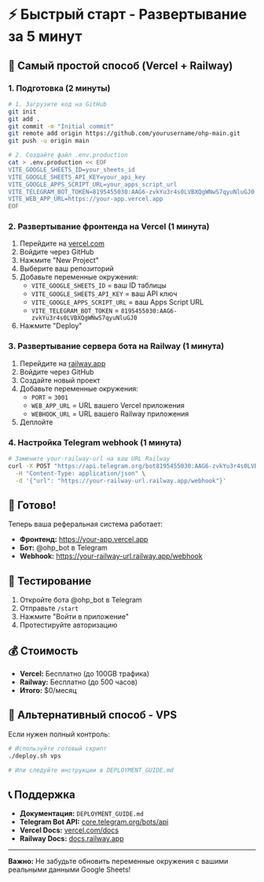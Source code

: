 # ⚡ Быстрый старт - Развертывание за 5 минут

## 🎯 Самый простой способ (Vercel + Railway)

### 1. Подготовка (2 минуты)

```bash
# 1. Загрузите код на GitHub
git init
git add .
git commit -m "Initial commit"
git remote add origin https://github.com/yourusername/ohp-main.git
git push -u origin main

# 2. Создайте файл .env.production
cat > .env.production << EOF
VITE_GOOGLE_SHEETS_ID=your_sheets_id
VITE_GOOGLE_SHEETS_API_KEY=your_api_key
VITE_GOOGLE_APPS_SCRIPT_URL=your_apps_script_url
VITE_TELEGRAM_BOT_TOKEN=8195455030:AAG6-zvkYu3r4s0LVBXQgWNwS7qyuNluGJ0
VITE_WEB_APP_URL=https://your-app.vercel.app
EOF
```

### 2. Развертывание фронтенда на Vercel (1 минута)

1. Перейдите на [vercel.com](https://vercel.com)
2. Войдите через GitHub
3. Нажмите "New Project"
4. Выберите ваш репозиторий
5. Добавьте переменные окружения:
   - `VITE_GOOGLE_SHEETS_ID` = ваш ID таблицы
   - `VITE_GOOGLE_SHEETS_API_KEY` = ваш API ключ
   - `VITE_GOOGLE_APPS_SCRIPT_URL` = ваш Apps Script URL
   - `VITE_TELEGRAM_BOT_TOKEN` = `8195455030:AAG6-zvkYu3r4s0LVBXQgWNwS7qyuNluGJ0`
6. Нажмите "Deploy"

### 3. Развертывание сервера бота на Railway (1 минута)

1. Перейдите на [railway.app](https://railway.app)
2. Войдите через GitHub
3. Создайте новый проект
4. Добавьте переменные окружения:
   - `PORT` = `3001`
   - `WEB_APP_URL` = URL вашего Vercel приложения
   - `WEBHOOK_URL` = URL вашего Railway приложения
5. Деплойте

### 4. Настройка Telegram webhook (1 минута)

```bash
# Замените your-railway-url на ваш URL Railway
curl -X POST "https://api.telegram.org/bot8195455030:AAG6-zvkYu3r4s0LVBXQgWNwS7qyuNluGJ0/setWebhook" \
  -H "Content-Type: application/json" \
  -d '{"url": "https://your-railway-url.railway.app/webhook"}'
```

## 🎉 Готово!

Теперь ваша реферальная система работает:
- **Фронтенд:** https://your-app.vercel.app
- **Бот:** @ohp_bot в Telegram
- **Webhook:** https://your-railway-url.railway.app/webhook

## 🧪 Тестирование

1. Откройте бота @ohp_bot в Telegram
2. Отправьте `/start`
3. Нажмите "Войти в приложение"
4. Протестируйте авторизацию

## 💰 Стоимость

- **Vercel:** Бесплатно (до 100GB трафика)
- **Railway:** Бесплатно (до 500 часов)
- **Итого:** $0/месяц

## 🔧 Альтернативный способ - VPS

Если нужен полный контроль:

```bash
# Используйте готовый скрипт
./deploy.sh vps

# Или следуйте инструкции в DEPLOYMENT_GUIDE.md
```

## 📞 Поддержка

- **Документация:** `DEPLOYMENT_GUIDE.md`
- **Telegram Bot API:** [core.telegram.org/bots/api](https://core.telegram.org/bots/api)
- **Vercel Docs:** [vercel.com/docs](https://vercel.com/docs)
- **Railway Docs:** [docs.railway.app](https://docs.railway.app)

---

**Важно:** Не забудьте обновить переменные окружения с вашими реальными данными Google Sheets!
